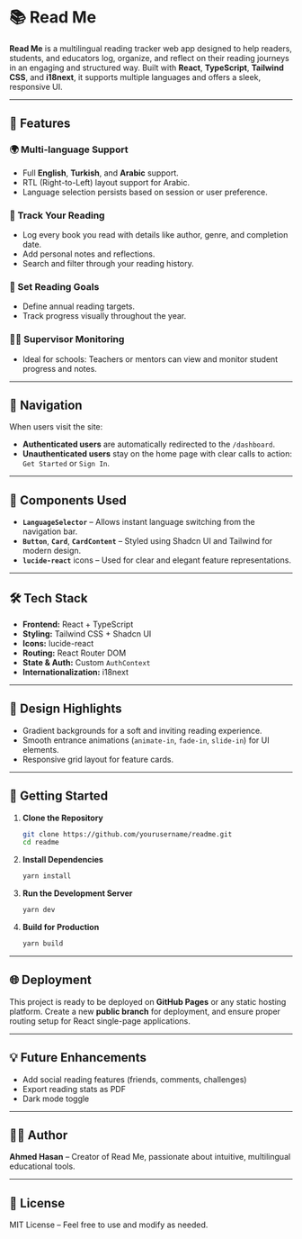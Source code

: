 # 📚 Read Me

**Read Me** is a multilingual reading tracker web app designed to help readers, students, and educators log, organize, and reflect on their reading journeys in an engaging and structured way. Built with **React**, **TypeScript**, **Tailwind CSS**, and **i18next**, it supports multiple languages and offers a sleek, responsive UI.

---

## 🚀 Features

### 🌍 Multi-language Support
- Full **English**, **Turkish**, and **Arabic** support.
- RTL (Right-to-Left) layout support for Arabic.
- Language selection persists based on session or user preference.

### 📖 Track Your Reading
- Log every book you read with details like author, genre, and completion date.
- Add personal notes and reflections.
- Search and filter through your reading history.

### 🎯 Set Reading Goals
- Define annual reading targets.
- Track progress visually throughout the year.

### 👩‍🏫 Supervisor Monitoring
- Ideal for schools: Teachers or mentors can view and monitor student progress and notes.

---

## 🧭 Navigation

When users visit the site:
- **Authenticated users** are automatically redirected to the `/dashboard`.
- **Unauthenticated users** stay on the home page with clear calls to action: `Get Started` or `Sign In`.

---

## 🧩 Components Used

- **`LanguageSelector`** – Allows instant language switching from the navigation bar.
- **`Button`**, **`Card`**, **`CardContent`** – Styled using Shadcn UI and Tailwind for modern design.
- **`lucide-react`** icons – Used for clear and elegant feature representations.

---

## 🛠️ Tech Stack

- **Frontend:** React + TypeScript
- **Styling:** Tailwind CSS + Shadcn UI
- **Icons:** lucide-react
- **Routing:** React Router DOM
- **State & Auth:** Custom `AuthContext`
- **Internationalization:** i18next

---

## 🌈 Design Highlights

- Gradient backgrounds for a soft and inviting reading experience.
- Smooth entrance animations (`animate-in`, `fade-in`, `slide-in`) for UI elements.
- Responsive grid layout for feature cards.

---

## 🧪 Getting Started

1. **Clone the Repository**
   ```bash
   git clone https://github.com/yourusername/readme.git
   cd readme
   ```

2. **Install Dependencies**
   ```bash
   yarn install
   ```

3. **Run the Development Server**
   ```bash
   yarn dev
   ```

4. **Build for Production**
   ```bash
   yarn build
   ```

---

## 🌐 Deployment

This project is ready to be deployed on **GitHub Pages** or any static hosting platform. Create a new **public branch** for deployment, and ensure proper routing setup for React single-page applications.

---

## 💡 Future Enhancements

- Add social reading features (friends, comments, challenges)
- Export reading stats as PDF
- Dark mode toggle

---

## 👨‍💻 Author
**Ahmed Hasan** – Creator of Read Me, passionate about intuitive, multilingual educational tools.

---

## 🪪 License
MIT License – Feel free to use and modify as needed.

